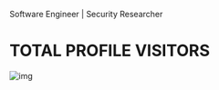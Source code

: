 Software Engineer | Security Researcher

# TOTAL PROFILE VISITORS
![img](https://profile-counter.glitch.me/TheXerr0rGithubPage/count.svg)
